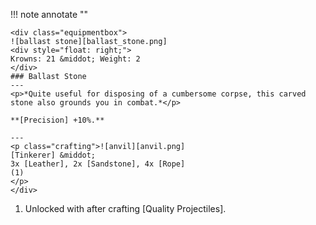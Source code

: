 !!! note annotate ""

    <div class="equipmentbox">
    ![ballast stone][ballast_stone.png]
    <div style="float: right;">
    Krowns: 21 &middot; Weight: 2
    </div>
    ### Ballast Stone
    ---
    <p>*Quite useful for disposing of a cumbersome corpse, this carved stone also grounds you in combat.*</p>

    **[Precision] +10%.**

    ---
    <p class="crafting">![anvil][anvil.png] 
    [Tinkerer] &middot; 
    3x [Leather], 2x [Sandstone], 4x [Rope]
    (1)
    </p>
    </div>
1. Unlocked with after crafting [Quality Projectiles].